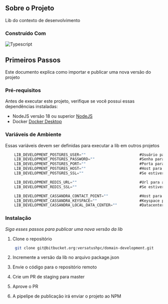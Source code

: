 <!-- ABOUT THE PROJECT -->
## Sobre o Projeto

Lib do contexto de desenvolvimento

### Construído Com

<!-- More badges on https://github.com/alexandresanlim/Badges4-README.md-Profile -->
![Typescript](https://img.shields.io/badge/TypeScript-007ACC?style=for-the-badge&logo=typescript&logoColor=white)

## Primeiros Passos

Este documento explica como importar e publicar uma nova versão do projeto

### Pré-requisitos

Antes de executar este projeto, verifique se você possui essas dependências instaladas:

* NodeJS versão 18 ou superior [NodeJS](https://nodejs.org/en)
* Docker [Docker Desktop](https://docs.docker.com/desktop/)

### Variáveis de Ambiente
Essas variáveis devem ser definidas para executar a lib em outros projetos

```ts
    LIB_DEVELOPMENT_POSTGRES_USER=""                        #Usuário para a conexão com o banco de dados postgres
    LIB_DEVELOPMENT_POSTGRES_PASSWORD=""                    #Senha para a conexão com o banco de dados postgres
    LIB_DEVELOPMENT_POSTGRES_PORT=""                        #Porta para a conexão com o banco de dados postgres
    LIB_DEVELOPMENT_POSTGRES_HOST=""                        #Host para a conexão com o banco de dados postgres
    LIB_DEVELOPMENT_POSTGRES_SSL=""                         #Se estiver igual a true, a conexão é iniciada com SSL

    LIB_DEVELOPMENT_REDIS_URL=""                            #Url para a conexão com o redis
    LIB_DEVELOPMENT_REDIS_SSL=""                            #Se estiver igual a true, a conexão é iniciada com SSL

    LIB_DEVELOPMENT_CASSANDRA_CONTACT_POINT=""              #Host para a conexão com o cassandra
    LIB_DEVELOPMENT_CASSANDRA_KEYSPACE=""                   #Keyspace para a conexão com a cassandra
    LIB_DEVELOPMENT_CASSANDRA_LOCAL_DATA_CENTER=""          #Datacenter para a conexão com a cassandra
```

### Instalação

_Siga esses passos para publicar uma nova versão da lib_

1. Clone o repositório
   ```sh
    git clone git@bitbucket.org:versatushpc/domain-development.git
   ```
2. Incremente a versão da lib no arquivo package.json

3. Envie o código para o repositório remoto

4. Crie um PR de staging para master

5. Aprove o PR

6. A pipelipe de publicação irá enviar o projeto ao NPM

